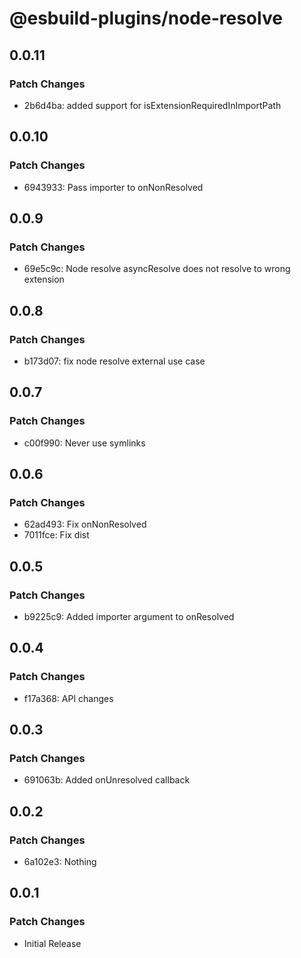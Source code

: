 # @esbuild-plugins/node-resolve

## 0.0.11

### Patch Changes

-   2b6d4ba: added support for isExtensionRequiredInImportPath

## 0.0.10

### Patch Changes

-   6943933: Pass importer to onNonResolved

## 0.0.9

### Patch Changes

-   69e5c9c: Node resolve asyncResolve does not resolve to wrong extension

## 0.0.8

### Patch Changes

-   b173d07: fix node resolve external use case

## 0.0.7

### Patch Changes

-   c00f990: Never use symlinks

## 0.0.6

### Patch Changes

-   62ad493: Fix onNonResolved
-   7011fce: Fix dist

## 0.0.5

### Patch Changes

-   b9225c9: Added importer argument to onResolved

## 0.0.4

### Patch Changes

-   f17a368: API changes

## 0.0.3

### Patch Changes

-   691063b: Added onUnresolved callback

## 0.0.2

### Patch Changes

-   6a102e3: Nothing

## 0.0.1

### Patch Changes

-   Initial Release
